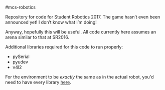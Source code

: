 ﻿#mcs-robotics

Repository for code for Student Robotics 2017. The game hasn’t even been announced yet! I don’t know what I’m doing!

Anyway, hopefully this will be useful. All code currently here assumes an arena similar to that at SR2016.

Additional libraries required for this code to run properly:

* pySerial
* pyudev
* v4l2

For the environment to be _exactly_ the same as in the actual robot, you'd need to have every library [here](https://studentrobotics.org/docs/programming/python/libraries).